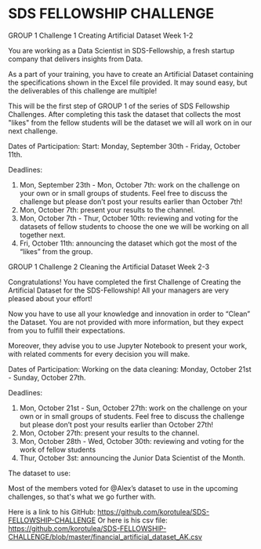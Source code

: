 # SDS FELLOWSHIP CHALLENGE

GROUP 1 Challenge 1
Creating Artificial Dataset
Week 1-2 

You are working as a Data Scientist in SDS-Fellowship, a fresh startup company that delivers insights from Data.

As a part of your training, you have to create an Artificial Dataset containing the specifications shown in the Excel file provided. It may sound easy, but the deliverables of this challenge are multiple!

This will be the first step of GROUP 1 of the series of SDS Fellowship Challenges. After completing this task the dataset that collects the most "likes" from the fellow students will be the dataset we will all work on in our next challenge.

Dates of Participation: 
Start: Monday, September 30th - Friday, October 11th.

Deadlines: 
1.	Mon, September 23th - Mon, October 7th: work on the challenge on your own or in small groups of students. Feel free to discuss the challenge but please don’t post your results earlier than October 7th!
2.	Mon, October 7th: present your results to the channel. 
3.	Mon, October 7th - Thur, October 10th: reviewing and voting for the datasets of fellow students to choose the one we will be working on all together next.
4.	Fri, October 11th: announcing the dataset which got the most of the “likes” from the group.


GROUP 1 Challenge 2
Cleaning the Artificial Dataset
Week 2-3 

Congratulations! You have completed the first Challenge of Creating the Artificial Dataset for the SDS-Fellowship! All your managers are very pleased about your effort!

Now you have to use all your knowledge and innovation in order to “Clean” the Dataset. You are not provided with more information, but they expect from you to fulfill their expectations.

Moreover, they advise you to use Jupyter Notebook to present your work, with related comments for every decision you will make. 

Dates of Participation: 
Working on the data cleaning: Monday, October 21st - Sunday, October 27th.


Deadlines: 
1.	Mon, October 21st - Sun, October 27th: work on the challenge on your own or in small groups of students. Feel free to discuss the challenge but please don’t post your results earlier than October 27th!
2.	Mon, October 27th: present your results to the channel.
3.	Mon, October 28th - Wed, October 30th: reviewing and voting for the work of fellow students 
4.	Thur, October 3st: announcing the Junior Data Scientist of the Month.

The dataset to use:

Most of the members voted for @Alex’s dataset to use in the upcoming challenges, so that's what we go further with. 

Here is a link to his GitHub: https://github.com/korotulea/SDS-FELLOWSHIP-CHALLENGE 
Or here is his csv file: https://github.com/korotulea/SDS-FELLOWSHIP-CHALLENGE/blob/master/financial_artificial_dataset_AK.csv


